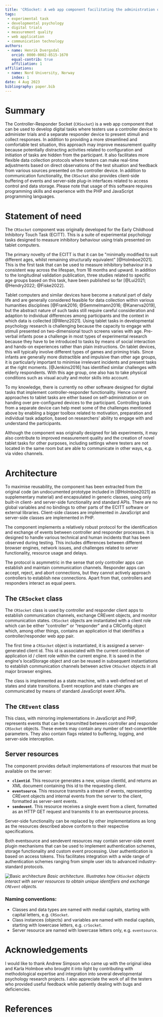 ```yaml
---
title: 'CRSocket: A web app component facilitating the administration of digital trials from a separate device'
tags:
 - experimental task
 - developmental psychology
 - digital trials
 - measurement quality
 - web application
 - communication technology
authors:
 - name: Henrik Dvergsdal
   orcid: 0000-0002-8515-1670
   equal-contrib: true
   affiliation: 1
affiliations:
 - name: Nord University, Norway
   index: 1
date: 4 Aug 2023
bibliography: paper.bib
---
```


# Summary

The Controller-Responder Socket (`CRSocket`) is a web app component that can be used to develop digital tasks where testers use a controller device to administer trials and a separate responder device to present stimuli and collect responses. In addition to providing a more streamlined and comfortable test situation, this approach may improve measurement quality because potentially distracting activities related to configuration and initiation of tasks are hidden from the participant. It also facilitates more flexible data collection protocols where testers can make real-time adjustments based on direct observations of the test situation and feedback from various sources presented on the controller device. In addition to communication functionality, the `CRSocket` also provides client-side buffering of events and server-side plug-in interfaces related to access control and data storage. Please note that usage of this software requires programming skills and experience with the PHP and JavaScript programming languages.

# Statement of need

The `CRSocket` component was originally developed for the Early Childhood Inhibitory Touch Task (ECITT). This is a suite of experimental psychology tasks designed to measure inhibitory behaviour using trials presented on tablet computers.

The primary novelty of the ECITT is that it can be "minimally modified to suit different ages, whilst remaining structurally equivalent" [@Holmboe2021]. This is the first task that can be used to measure inhibitory behaviour in a consistent way across the lifespan, from 18 months and upward.  In addition to the longitudinal validation publication, three studies related to specific age groups based on this task, have been published so far [@Lui2021; @Hendry2022; @Fiske2022].

Tablet computers and similar devices have become a natural part of daily life and are generally considered feasible for data collection within various humanities disciplines [@Frank2016; @Semmelmann2016; @Kanerva2019], but the abstract nature of such tasks still require careful consideration and adaption to individual differences among participants and the context in which data is collected [@Wenz2021]. Using tablet tasks in developmental psychology research is challenging because the capacity to engage with stimuli presented on two-dimensional touch screens varies with age. Pre-verbal infants pose a challenge in most types of experimental research because they have to be introduced to tasks by means of social interaction and hands-on experiences rather than plain instructions. On tablet devices, this will typically involve different types of games and priming trials. Since infants are generally more distractible and impulsive than other age groups, it is particularly important to minimise irrelevant incidents and present tasks at the right moments. [@Jenkins2016] has identified similar challenges with elderly respondents. With this age group, one also has to take physical conditions such as visual acuity and motor skills into account.

To my knowledge, there is currently no other software designed for digital tasks that implement controller-responder functionality. Hence current approaches to tablet tasks are either based on self-administration or on handing over pre-configured devices to the participant. Controlling tasks from a separate device can help meet some of the challenges mentioned above by enabling a bigger toolbox related to motivation, preparation and individual task adaption, based on researchers' ability to engage with and understand the participants.

Although the component was originally designed for lab experiments, it may also contribute to improved measurement quality and the creation of novel tablet tasks for other purposes, including settings where testers are not located in the same room but are able to communicate in other ways, e.g. via video channels.

# Architecture

To maximise reusability, the component has been extracted from the original code (an undocumented prototype included in [@Holmboe2021] as supplementary material) and encapsulated in generic classes, using only built-in client- and server-side functionality and standard APIs. There are no global variables and no bindings to other parts of the ECITT software or external libraries. Client-side classes are implemented in JavaScript and server-side classes are implemented in PHP.

The component implements a relatively robust protocol for the identification and exchange of events between controller and responder processes. It is designed to handle various technical and human incidents that has been observed during testing. This includes differences between different browser engines, network issues, and challenges related to server functionality, resource usage and delays.

The protocol is asymmetric in the sense that only controller apps can establish and maintain communication channels. Responder apps can accept, reject, and abort connections, but they cannot actively approach controllers to establish new connections. Apart from that, controllers and responders interact as equal peers.

## The `CRSocket` class

The `CRSocket` class is used by controller and responder client apps to establish communication channels, exchange CREvent objects, and monitor communication states. `CRSocket` objects are instantiated with a client role which can be either "controller" or “responder" and a CRConfig object which, among other things, contains an application id that identifies a controller/responder web app pair.

The first time a `CRSocket` object is instantiated, it is assigned a server-generated client id. This id is associated with the current combination of application id / client role within the current engine. It is saved in the engine's localStorage object and can be reused in subsequent instantiations to establish communication channels between active `CRSocket` objects in all major browser engines.

The class is implemented as a state machine, with a well-defined set of states and state transitions. Event reception and state changes are communicated by means of standard JavaScript event APIs.

## The `CREvent` class

This class, with mirroring implementations in JavaScript and PHP, represents events that can be transmitted between controller and responder `CRSocket` objects. These events may contain any number of text-convertible parameters. They also contain flags related to buffering, logging, and server-side interception.

## Server resources

The component provides default implementations of resources that must be available on the server:

* **`clientid`**. This resource generates a new, unique clientId, and returns an XML document containing this id to the requesting client.
* **`eventsource`**. This resource transmits a stream of events, representing CREvent objects and internal events from the server to the client, formatted as server-sent events.
* **`sendevent`**. This resource receives a single event from a client, formatted as an HTTP GET request and transmits it to an eventsource process.

Server-side functionality can be replaced by other implementations as long as the resources described above conform to their respective specifications.

Both eventsource and sendevent resources may contain server-side event plugin mechanisms that can be used to implement authentication schemes, storage functionality and custom event processing. User authentication is based on access tokens. This facilitates integration with a wide range of authentication schemes ranging from simple user ids to advanced industry-standard protocols.

![Basic architecture](basicArchitecture.png)
*Basic architecture. Illustrates how `CRSocket` objects interact with server resources to obtain unique identifiers and exchange `CREvent` objects.*

### Naming conventions:
* Classes and data types are named with medial capitals, starting with capital letters, e.g. `CRSocket`.
* Class instances (objects) and variables are named with medial capitals, starting with lowercase letters, e.g. `crSocket`.
* Server resource are named with lowercase letters only, e.g. `eventsource`.

# Acknowledgements

I would like to thank Andrew Simpson who came up with the original idea and Karla Holmboe who brought it into light by contributing with methodological expertise and integration into several developmental psychology research projects. I also appreciate the work of all the testers who provided useful feedback while patiently dealing with bugs and deficiencies.


# References
